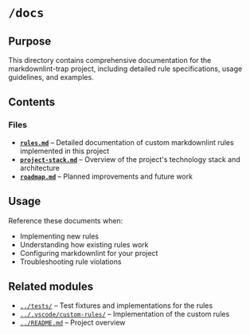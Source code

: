 # `/docs`

## Purpose

This directory contains comprehensive documentation for the markdownlint-trap project, including detailed rule specifications, usage guidelines, and examples.

## Contents

### Files

* **[`rules.md`](./rules.md)** – Detailed documentation of custom markdownlint rules implemented in this project
* **[`project-stack.md`](./project-stack.md)** – Overview of the project's technology stack and architecture
* **[`roadmap.md`](./roadmap.md)** – Planned improvements and future work

## Usage

Reference these documents when:

* Implementing new rules
* Understanding how existing rules work
* Configuring markdownlint for your project
* Troubleshooting rule violations

## Related modules

* [`../tests/`](../tests/) – Test fixtures and implementations for the rules
* [`../.vscode/custom-rules/`](../.vscode/custom-rules/) – Implementation of the custom rules
* [`../README.md`](../README.md) – Project overview

